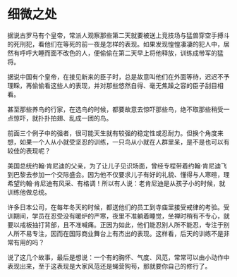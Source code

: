 # 细微之处

据说古罗马有个皇帝，常派人观察那些第二天就要被送上竞技场与猛兽穿空手搏斗的死刑犯，看他们在等死的前一夜是怎样的表现。如果发现惶惶凄凄的犯人中，居然有呼呼大睡而面不改色的人，便偷偷在第二天早上将他释放，训练成带军的猛将。 

据说中国有个皇帝，在接见新来的臣子时，总是故意叫他们在外面等待，迟迟不予理睬，再偷偷看这些人的表现，并对那些悠然自得、毫无焦躁之容的臣子刮目相看。 

甚至那些养鸟的行家，在选鸟的时候，都要故意去惊吓那些鸟，绝不取那些稍受一点惊吓，就扑扑拍翅、乱成一团的鸟。 

前面三个例子中的强者，很可能天生就有较强的稳定性或忍耐力。但换个角度来想，如果一个人从小就受坚忍的训练，一只鸟从小就在人群里呆，是不是也可以有较佳的表现呢？ 

美国总统约翰·肯尼迪的父亲，为了让儿子见识场面，曾经专程带着约翰·肯尼迪飞到巴黎去参加一个交际盛会。因为他不仅要求儿子有好的礼貌、懂得与人寒暄，理希望约翰·肯尼迪有风采、有格调！所以有人说：老肯尼迪是从孩子小的时候，就训练他做总统。 

许多日本公司，在每年冬天的时候，都送他们的员工到寺庙里接受戒律的考验。受训期间，学员在忍受没有暖炉的严寒，夜里不准躺着睡觉，坐禅时稍有不专心，就要以戒板抽打背部，且不准喊痛。正因为如此，他们能忍别人所不能忍，专注于别人所不易专注，因而在国际商业舞台上有杰出的表现。这样看，后天的训练不是非常有用的吗？ 

说了这几个故事，最后是想说：一个有的胸怀、气度、风范，常常可以由小动作中表现出来，至于这表现是大家风范还是蝇营狗苟，那就要你自己的修行了。
 